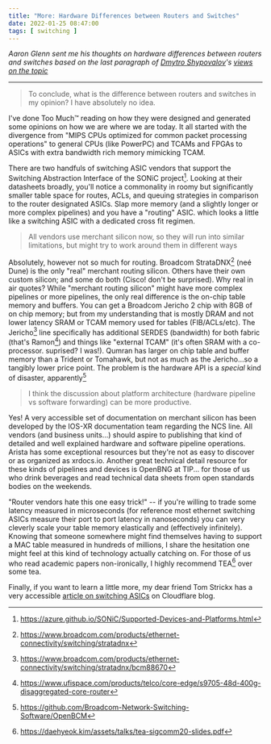 ```yaml
---
title: "More: Hardware Differences between Routers and Switches"
date: 2022-01-25 08:47:00
tags: [ switching ]
---
```

_Aaron Glenn sent me his thoughts on hardware differences between routers and switches based on the last paragraph of [Dmytro Shypovalov](https://www.linkedin.com/in/dmytro-shypovalov-573aab58/)'s [views on the topic](/2021/12/response-router-switch-hardware/)_

---

> To conclude, what is the difference between routers and switches in my opinion? I have absolutely no idea.
<!--more-->
I've done Too Much™ reading on how they were designed and generated some opinions on how we are where we are today. It all started with the divergence from "MIPS CPUs optimized for common packet processing operations" to general CPUs (like PowerPC) and TCAMs and FPGAs to ASICs with extra bandwidth rich memory mimicking TCAM. 

There are two handfuls of switching ASIC vendors that support the Switching Abstraction Interface of the SONiC project[^2]. Looking at their datasheets broadly, you'll notice a commonality in roomy but significantly smaller table space for routes, ACLs, and queuing strategies in comparison to the router designated ASICs. Slap more memory (and a slightly longer or more complex pipelines) and you have a "routing" ASIC. which looks a little like a switching ASIC with a dedicated cross fit regimen.

> All vendors use merchant silicon now, so they will run into similar limitations, but might try to work around them in different ways

Absolutely, however not so much for routing. Broadcom StrataDNX[^1] (neé Dune) is the only "real" merchant routing silicon. Others have their own custom silicon; and some do both (Cisco! don't be surprised). Why real in air quotes? While "merchant routing silicon" might have more complex pipelines or more pipelines, the only real difference is the on-chip table memory and buffers. You can get a Broadcom Jericho 2 chip with 8GB of on chip memory; but from my understanding that is mostly DRAM and not lower latency SRAM or TCAM memory used for tables (FIB/ACLs/etc). The Jericho[^3] line specifically has additional SERDES (bandwidth) for both fabric (that's Ramon[^4]) and things like "external TCAM" (it's often SRAM with a co-processor. suprised? I was!). Qumran has larger on chip table and buffer memory than a Trident or Tomahawk, but not as much as the Jericho...so a tangibly lower price point. The problem is the hardware API is a *special* kind of disaster, apparently[^5]

> I think the discussion about platform architecture (hardware pipeline vs software forwarding) can be more productive.

Yes! A very accessible set of documentation on merchant silicon has been developed by the IOS-XR documentation team regarding the NCS line. All vendors (and business units...) should aspire to publishing that kind of detailed and well explained hardware and software pipeline operations. Arista has some exceptional resources but they're not as easy to discover or as organized as xrdocs.io. Another great technical detail resource for these kinds of pipelines and devices is OpenBNG at TIP... for those of us who drink beverages and read technical data sheets from open standards bodies on the weekends.

"Router vendors hate this one easy trick!" -- if you're willing to trade some latency measured in microseconds (for reference most ethernet switching ASICs measure their port to port latency in nanoseconds) you can very cleverly scale your table memory elastically and (effectively infinitely). Knowing that someone somewhere might find themselves having to support a MAC table measured in hundreds of millions, I share the hesitation one might feel at this kind of technology actually catching on. For those of us who read academic papers non-ironically, I highly recommend TEA[^6] over some tea. 

Finally, if you want to learn a little more, my dear friend Tom Strickx has a very accessible [article on switching ASICs](https://blog.cloudflare.com/asics-at-the-edge/) on Cloudflare blog.

[^1]: https://www.broadcom.com/products/ethernet-connectivity/switching/stratadnx
[^2]: https://azure.github.io/SONiC/Supported-Devices-and-Platforms.html
[^3]: https://www.broadcom.com/products/ethernet-connectivity/switching/stratadnx/bcm88670
[^4]: https://www.ufispace.com/products/telco/core-edge/s9705-48d-400g-disaggregated-core-router
[^5]: https://github.com/Broadcom-Network-Switching-Software/OpenBCM
[^6]: https://daehyeok.kim/assets/talks/tea-sigcomm20-slides.pdf
